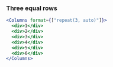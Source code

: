 ### Three equal rows

```jsx
<Columns format={["repeat(3, auto)"]}>
  <div>1</div>
  <div>2</div>
  <div>3</div>
  <div>4</div>
  <div>5</div>
  <div>6</div>
</Columns>
```
